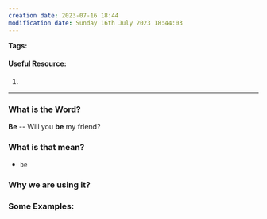 ```yaml
---
creation date: 2023-07-16 18:44
modification date: Sunday 16th July 2023 18:44:03
---
```


**Tags:** 

#### Useful Resource:
1. []()

--------------------------------------

### What is the Word?

**Be** -- Will you **be** my friend?


### What is that mean?

* `be`
### Why we are using it?


### Some Examples:


